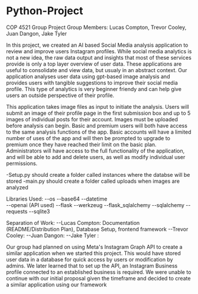 # Python-Project
COP 4521 Group Project
Group Members: Lucas Compton, Trevor Cooley, Juan Dangon, Jake Tyler 


In this project, we created an AI based Social Media analysis application to review and
improve users Instagram profiles. While social media analytics is not a new idea, the 
raw data output and insights that most of these services provide is only a top layer 
overview of user data. These applications are useful to consolidate and view data, but 
usualy in an abstract context. Our application analyses user data using gpt-based image 
analysis and provides users with tangible suggestions to improve their social media 
profile. This type of analytics is very beginner friendy and can help give users an 
outside perspective of their profile. 

This application takes image files as input to initiate the analysis. Users will submit 
an image of their profile page in the first submission box and up to 5 images of 
individual posts for their account. Images must be uploaded before analysis can begin. 
Basic and premium users will both have access to the same analysis functions of the app. 
Basic accounts will have a limited number of uses of the app and will then be prompted 
to upgrade to premium once they have reached their limit on the basic plan. 
Administrators will have access to the full functionality of the application, and will 
be able to add and delete users, as well as modify individual user permissions. 

-Setup.py should create a folder called instances where the databse will be stored
-main.py should create a folder called uploads when images are analyzed


Libraries Used:
--os
--base64
--datetime  
--openai (API used)
--flask 
--werkzeug 
--flask_sqlalchemy 
--sqlalchemy
--requests
--sqlite3




Separation of Work:
--Lucas Compton: Documentation (README/Distribution Plan), Database Setup, frontend framework
--Trevor Cooley:
--Juan Dangon:
--Jake Tyler :


Our group had planned on using Meta's Instagram Graph API to create a similar 
application when we started this project. This would have stored user data in a database 
for quick access by users or modification by admins. 
We later learned that to set up the API, an Instagram Business profile connected to an
established business is required. We were unable to continue with our initial proposal 
given the timeframe and decided to create a similar application using our framework
